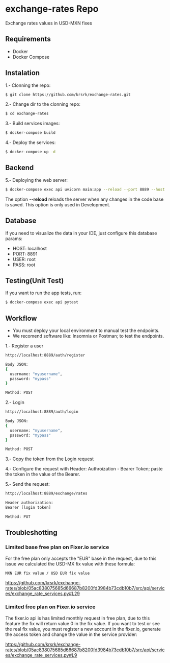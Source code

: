 # exchange-rates Repo
Exchange rates values in USD-MXN fixes

## Requirements

- Docker
- Docker Compose

## Instalation

1.- Clonning the repo: 

```bash
$ git clone https://github.com/krsrk/exchange-rates.git
``` 

2.- Change dir to the clonning repo:

```bash
$ cd exchange-rates
``` 

3.- Build services images:

```bash
$ docker-compose build
``` 

4.- Deploy the services:

```bash
$ docker-compose up -d
``` 


## Backend

5.- Deploying the web server:

```bash
$ docker-compose exec api uvicorn main:app --reload --port 8889 --host 0.0.0.0
``` 

The option **--reload** reloads the server when any changes in the code base is saved. This option is only used in Development.

## Database
If you need to visualize the data in your IDE, just configure this database params:
* HOST: localhost
* PORT: 8891
* USER: root
* PASS: root

## Testing(Unit Test)

If you want to run the app tests, run:

```bash
$ docker-compose exec api pytest
```
## Workflow

- You must deploy your local environment to manual test the endpoints.
- We recomend software like: Insomnia or Postman; to test the endpoints.

1.- Register a user

```bash
http://localhost:8889/auth/register

Body JSON:
{
  username: "myusername",
  password: "mypass"
}

Method: POST
```
2.- Login

```bash
http://localhost:8889/auth/login

Body JSON:
{
  username: "myusername",
  password: "mypass"
}

Method: POST
```
3.- Copy the token from the Login request

4.- Configure the request with Header: Authroization - Bearer Token; paste the token in the value of the Bearer.

5.- Send the request:

```bash
http://localhost:8889/exchange/rates

Header authorization:
Bearer [login token]

Method: PUT
```



## Troubleshotting

### Limited base free plan on Fixer.io service
For the free plan only accepts the "EUR" base in the request, due to this issue we calculated the USD-MX fix value with these formula:

```bash
MXN EUR fix value / USD EUR fix value
```

https://github.com/krsrk/exchange-rates/blob/05ac838075685d66687b8200fd3984b73cdb10b7/src/api/services/exchange_rate_services.py#L29


### Limited free plan on Fixer.io service
The fixer.io api is has limited monthly request in free plan, due to this feature the fix will return value 0 in the fix value. If you want to test or see the real fix value, you must register a new account in the fixer.io, generate the access token and change the value in the service provider:

https://github.com/krsrk/exchange-rates/blob/05ac838075685d66687b8200fd3984b73cdb10b7/src/api/services/exchange_rate_services.py#L9



